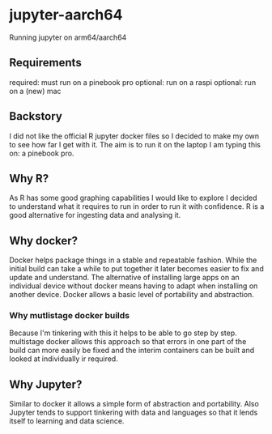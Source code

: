 # jupyter-aarch64
Running jupyter on arm64/aarch64

## Requirements
required: must run on a pinebook pro
optional: run on a raspi
optional: run on a (new) mac

## Backstory
I did not like the official R jupyter docker files so I decided to make my own to see how far I get with it. The aim is to run it on the laptop I am typing this on: a pinebook pro.

## Why R?
As R has some good graphing capabilities I would like to explore I decided to understand what it requires to run in order to run it with confidence. R is a good alternative for ingesting data and analysing it.

## Why docker?
Docker helps package things in a stable and repeatable fashion.
While the initial build can take a while to put together it later becomes easier to fix and update and understand.
The alternative of installing large apps on an individual device without docker means having to adapt when installing on another device. 
Docker allows a basic level of portability and abstraction.
### Why mutlistage docker builds
Because I'm tinkering with this it helps to be able to go step by step.
multistage docker allows this approach so that errors in one part of the build can more easily be fixed and the interim containers can be built and looked at individually ir required.

## Why Jupyter?
Similar to docker it allows a simple form of abstraction and portability.
Also Jupyter tends to support tinkering with data and languages so that it lends itself to learning and data science.